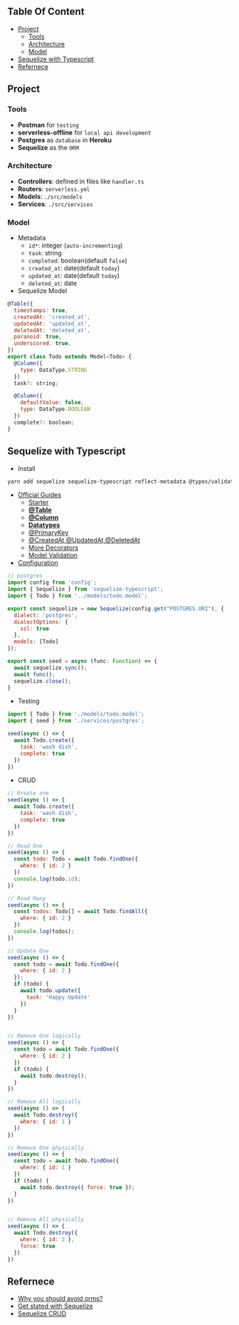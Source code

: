 <!-- START doctoc generated TOC please keep comment here to allow auto update -->
<!-- DON'T EDIT THIS SECTION, INSTEAD RE-RUN doctoc TO UPDATE -->
## Table Of Content

- [Project](#project)
  - [Tools](#tools)
  - [Architecture](#architecture)
  - [Model](#model)
- [Sequelize with Typescript](#sequelize-with-typescript)
- [Refernece](#refernece)

<!-- END doctoc generated TOC please keep comment here to allow auto update -->

## Project
### Tools
- **Postman** for `testing`
- **serverless-offline** for `local api development`
- **Postgres** as `database` in **Heroku**
- **Sequelize** as the `ORM`

### Architecture
- **Controllers**: defined in files like `handler.ts`
- **Routers**: `serverless.yml`
- **Models**: `./src/models`
- **Services**: `./src/services`

### Model
- Metadata
  - `id*`: integer (`auto-incrementing`)
  - `task`: string
  - `completed`: boolean(default `false`)
  - `created_at`: date(default `today`)
  - `updated_at`: date(default `today`)
  - `deleted_at`: date
- Sequelize Model
```javascript
@Table({
  timestamps: true,
  createdAt: 'created_at',
  updatedAt: 'updated_at',
  deletedAt: 'deleted_at',
  paranoid: true,
  underscored: true,
})
export class Todo extends Model<Todo> {
  @Column({
    type: DataType.STRING
  })
  task?: string;

  @Column({
    defaultValue: false,
    type: DataType.BOOLEAN
  })
  complete?: boolean;
}
```

## Sequelize with Typescript
- Install
```sh
yarn add sequelize sequelize-typescript reflect-metadata @types/validator @types/node @types/bluebird
```
- [Official Guides](https://www.npmjs.com/package/sequelize-typescript)
  - [Starter](https://github.com/RobinBuschmann/sequelize-typescript-example/tree/master/lib/models)
  - [**@Table**](https://sequelize.org/master/manual/models-definition.html#configuration)
  - [**@Column**](https://www.npmjs.com/package/sequelize-typescript#column)
  - [**Datatypes**](https://sequelize.org/master/manual/models-definition.html#data-types)
  - [@PrimaryKey](https://www.npmjs.com/package/sequelize-typescript#primary-key)
  - [@CreatedAt,@UpdatedAt,@DeletedAt](https://www.npmjs.com/package/sequelize-typescript#createdat--updatedat--deletedat)
  - [More Decorators](https://www.npmjs.com/package/sequelize-typescript#shortcuts)
  - [Model Validation](https://www.npmjs.com/package/sequelize-typescript#model-validation)
- [Configuration](https://www.npmjs.com/package/sequelize-typescript#configuration)
```javascript
// postgres
import config from 'config';
import { Sequelize } from 'sequelize-typescript';
import { Todo } from '../models/todo.model';

export const sequelize = new Sequelize(config.get("POSTGRES.URI"), {
  dialect: 'postgres',
  dialectOptions: {
    ssl: true
  },
  models: [Todo]
});

export const seed = async (func: Function) => {
  await sequelize.sync();
  await func();
  sequelize.close();
}
```
- Testing
```javascript
import { Todo } from './models/todo.model';
import { seed } from './services/postgres';

seed(async () => {
  await Todo.create({
    task: 'wash dish',
    complete: true
  })
})
```
- CRUD
```javascript
// Rreate one
seed(async () => {
  await Todo.create({
    task: 'wash dish',
    complete: true
  })
})

// Read One
seed(async () => {
  const todo: Todo = await Todo.findOne({
    where: { id: 2 }
  })
  console.log(todo.id);
})

// Read Many
seed(async () => {
  const todos: Todo[] = await Todo.findAll({
    where: { id: 2 }
  })
  console.log(todos);
})

// Update One
seed(async () => {
  const todo = await Todo.findOne({
    where: { id: 2 }
  });
  if (todo) {
    await todo.update({
      task: 'Happy Update'
    })
  }
})


// Remove One logically
seed(async () => {
  const todo = await Todo.findOne({
    where: { id: 2 }
  })
  if (todo) {
    await todo.destroy();
  }
})

// Remove All logically
seed(async () => {
  await Todo.destroy({
    where: { id: 1 }
  })
})

// Remove One physically
seed(async () => {
  const todo = await Todo.findOne({
    where: { id: 1 }
  })
  if (todo) {
    await todo.destroy({ force: true });
  }
})


// Remove All physically
seed(async () => {
  await Todo.destroy({
    where: { id: 2 },
    force: true
  })
})
```



## Refernece
- [Why you should avoid orms?](https://blog.logrocket.com/why-you-should-avoid-orms-with-examples-in-node-js-e0baab73fa5/)
- [Get stated with Sequelize](https://medium.com/@zhhjoseph/getting-started-with-sequelize-dd6045f366e6)
- [Sequelize CRUD](http://semlinker.com/node-sequelize-quickstart/)
